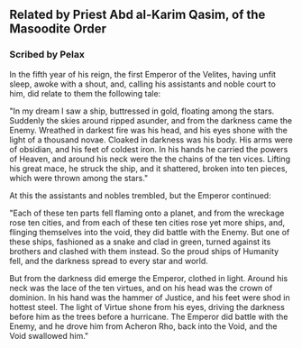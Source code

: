 ## Related by Priest Abd al-Karim Qasim, of the Masoodite Order

### Scribed by Pelax

In the fifth year of his reign, the first Emperor of the Velites, having unfit sleep, awoke with a shout, and, calling his assistants and noble court to him, did relate to them the following tale:

"In my dream I saw a ship, buttressed in gold, floating among the stars. Suddenly the skies around ripped asunder, and from the darkness came the Enemy. Wreathed in darkest fire was his head, and his eyes shone with the light of a thousand novae. Cloaked in darkness was his body. His arms were of obsidian, and his feet of coldest iron. In his hands he carried the powers of Heaven, and around his neck were the the chains of the ten vices. Lifting his great mace, he struck the ship, and it shattered, broken into ten pieces, which were thrown among the stars."

At this the assistants and nobles trembled, but the Emperor continued:

"Each of these ten parts fell flaming onto a planet, and from the wreckage rose ten cities, and from each of these ten cities rose yet more ships, and, flinging themselves into the void, they did battle with the Enemy. But one of these ships, fashioned as a snake and clad in green, turned against its brothers and clashed with them instead. So the proud ships of Humanity fell, and the darkness spread to every star and world.

But from the darkness did emerge the Emperor, clothed in light. Around his neck was the lace of the ten virtues, and on his head was the crown of dominion. In his hand was the hammer of Justice, and his feet were shod in hottest steel. The light of Virtue shone from his eyes, driving the darkness before him as the trees before a hurricane. The Emperor did battle with the Enemy, and he drove him from Acheron Rho, back into the Void, and the Void swallowed him."